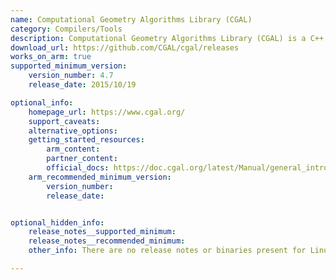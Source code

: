 ```yaml
---
name: Computational Geometry Algorithms Library (CGAL)
category: Compilers/Tools
description: Computational Geometry Algorithms Library (CGAL) is a C++ library that provides a wide range of algorithms and data structures for computational geometry tasks.
download_url: https://github.com/CGAL/cgal/releases
works_on_arm: true
supported_minimum_version:
    version_number: 4.7
    release_date: 2015/10/19

optional_info:
    homepage_url: https://www.cgal.org/
    support_caveats: 
    alternative_options: 
    getting_started_resources:
        arm_content: 
        partner_content: 
        official_docs: https://doc.cgal.org/latest/Manual/general_intro.html
    arm_recommended_minimum_version:
        version_number: 
        release_date:


optional_hidden_info:
    release_notes__supported_minimum: 
    release_notes__recommended_minimum:
    other_info: There are no release notes or binaries present for Linux/ARM64. CGAL version 4.7 is installed and tested on the Neoverse N1, using steps mentioned in the [document](https://doc.cgal.org/latest/Manual/usage.html).

---
```

